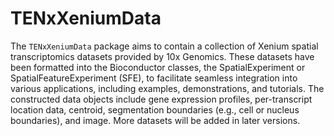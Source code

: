 # TENxXeniumData
The `TENxXeniumData` package aims to contain a collection of Xenium spatial 
transcriptomics datasets provided by 10x Genomics. These datasets have been 
formatted into the Bioconductor classes, the SpatialExperiment or 
SpatialFeatureExperiment (SFE), to facilitate seamless integration into 
various applications, including examples, demonstrations, and tutorials. 
The constructed data objects include gene expression profiles, per-transcript 
location data, centroid, segmentation boundaries 
(e.g., cell or nucleus boundaries), and image. More datasets will be added 
in later versions.
